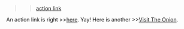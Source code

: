 >>[action link](https://www.youtube.com/watch?v=dQw4w9WgXcQ)

An action link is right >>[here](https://www.youtube.com/watch?v=dQw4w9WgXcQ).  Yay!  Here is another >>[Visit The Onion](https://theonion.com/).
